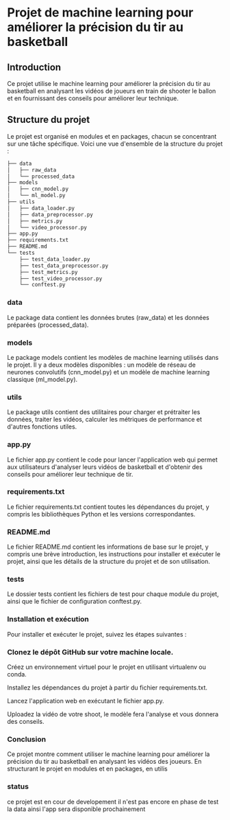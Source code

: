 # Projet de machine learning pour améliorer la précision du tir au basketball

## Introduction
Ce projet utilise le machine learning pour améliorer la précision du tir au basketball en analysant les vidéos de joueurs en train de shooter le ballon et en fournissant des conseils pour améliorer leur technique.

## Structure du projet
Le projet est organisé en modules et en packages, chacun se concentrant sur une tâche spécifique. Voici une vue d'ensemble de la structure du projet :

```bash
├── data
│   ├── raw_data
│   └── processed_data
├── models
│   ├── cnn_model.py
│   └── ml_model.py
├── utils
│   ├── data_loader.py
│   ├── data_preprocessor.py
│   ├── metrics.py
│   └── video_processor.py
├── app.py
├── requirements.txt
├── README.md
└── tests
    ├── test_data_loader.py
    ├── test_data_preprocessor.py
    ├── test_metrics.py
    ├── test_video_processor.py
    └── conftest.py
```

### data
Le package data contient les données brutes (raw_data) et les données préparées (processed_data).

### models
Le package models contient les modèles de machine learning utilisés dans le projet. Il y a deux modèles disponibles : un modèle de réseau de neurones convolutifs (cnn_model.py) et un modèle de machine learning classique (ml_model.py).

### utils
Le package utils contient des utilitaires pour charger et prétraiter les données, traiter les vidéos, calculer les métriques de performance et d'autres fonctions utiles.

### app.py
Le fichier app.py contient le code pour lancer l'application web qui permet aux utilisateurs d'analyser leurs vidéos de basketball et d'obtenir des conseils pour améliorer leur technique de tir.

### requirements.txt
Le fichier requirements.txt contient toutes les dépendances du projet, y compris les bibliothèques Python et les versions correspondantes.

### README.md
Le fichier README.md contient les informations de base sur le projet, y compris une brève introduction, les instructions pour installer et exécuter le projet, ainsi que les détails de la structure du projet et de son utilisation.

### tests
Le dossier tests contient les fichiers de test pour chaque module du projet, ainsi que le fichier de configuration conftest.py.

### Installation et exécution
Pour installer et exécuter le projet, suivez les étapes suivantes :

### Clonez le dépôt GitHub sur votre machine locale.

Créez un environnement virtuel pour le projet en utilisant virtualenv ou conda.

Installez les dépendances du projet à partir du fichier requirements.txt.

Lancez l'application web en exécutant le fichier app.py.

Uploadez la vidéo de votre shoot, le modèle fera l'analyse et vous donnera des conseils.

### Conclusion
Ce projet montre comment utiliser le machine learning pour améliorer la précision du tir au basketball en analysant les vidéos des joueurs. En structurant le projet en modules et en packages, en utilis


### status

ce projet est en cour de developement il n'est pas encore en phase de test la data ainsi l'app sera disponible prochainement 

